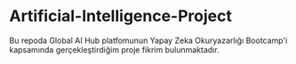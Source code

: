 # Artificial-Intelligence-Project
Bu repoda Global AI Hub platfomunun Yapay Zeka Okuryazarlığı Bootcamp'i kapsamında gerçekleştirdiğim proje fikrim bulunmaktadır.

